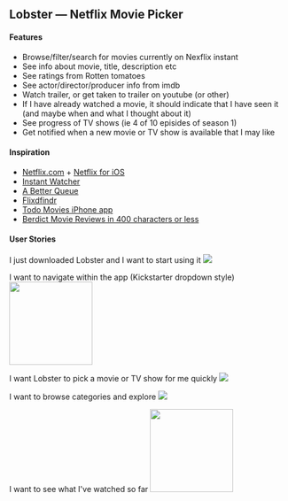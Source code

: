 Lobster — Netflix Movie Picker
-

#### Features ####

* Browse/filter/search for movies currently on Nexflix instant
* See info about movie, title, description etc
* See ratings from Rotten tomatoes
* See actor/director/producer info from imdb
* Watch trailer, or get taken to trailer on youtube (or other)
* If I have already watched a movie, it should indicate that I have seen it (and maybe when and what I thought about it)
* See progress of TV shows (ie 4 of 10 episides of season 1)
* Get notified when a new movie or TV show is available that I may like


#### Inspiration ####
* [Netflix.com](http://netflix.com) + [Netflix for iOS](https://itunes.apple.com/gb/app/netflix/id363590051?mt=8)
* [Instant Watcher](http://instantwatcher.com)
* [A Better Queue](http://abetterqueue.com)
* [Flixdfindr](http://www.flixfindr.com)
* [Todo Movies iPhone app](https://itunes.apple.com/us/app/todo-movies/id528977441)
* [Berdict Movie Reviews in 400 characters or less](http://www.berdict.com)


#### User Stories ####
I just downloaded Lobster and I want to start using it
![](http://i.imgur.com/fUkzeQC.png)


I want to navigate within the app (Kickstarter dropdown style)
<img src="http://i.imgur.com/b5lFqIJ.png" style="width: 150px;"/>

I want Lobster to pick a movie or TV show for me quickly
![](http://i.imgur.com/ifcyc75.png)

I want to browse categories and explore
![](http://i.imgur.com/K4m7RoO.png)

I want to see what I've watched so far
<img src="http://i.imgur.com/ANrPsgV.png" style="width: 150px;"/>
